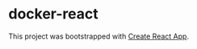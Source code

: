 # docker-react

This project was bootstrapped with [Create React App](https://github.com/facebook/create-react-app).


